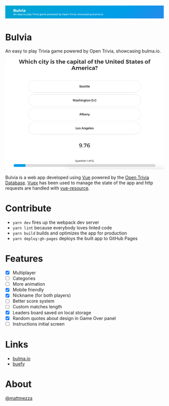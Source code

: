 ![header](./.github/header-screen.png)

Bulvia
=========

An easy to play Trivia game powered by Open Trivia, showcasing bulma.io.

![question](./.github/question-screen.png)

Bulvia is a web app developed using [Vue](https://vuejs.org) powered by the [Open Trivia Database](https://opentdb.com/). [Vuex](https://github.com/vuejs/vuex) has been used to manage the state of the app and http requests are handled with [vue-resource](https://github.com/pagekit/vue-resource).

# Contribute

- `yarn dev` fires up the webpack dev server
- `yarn lint` because everybody loves linted code
- `yarn build` builds and optimizes the app for production
- `yarn deploy:gh-pages` deploys the built app to GitHub Pages

# Features

- [x] Multiplayer
- [ ] Categories
- [ ] More animation
- [x] Mobile friendly
- [x] Nickname (for both players)
- [ ] Better score system
- [ ] Custom matches length
- [x] Leaders board saved on local storage
- [x] Random quotes about design in Game Over panel
- [ ] Instructions initial screen

# Links

- [bulma.io](https://bulma.io)
- [buefy](https://buefy.github.io)

# About

[@mattmezza](https://matteo.merola.co)
